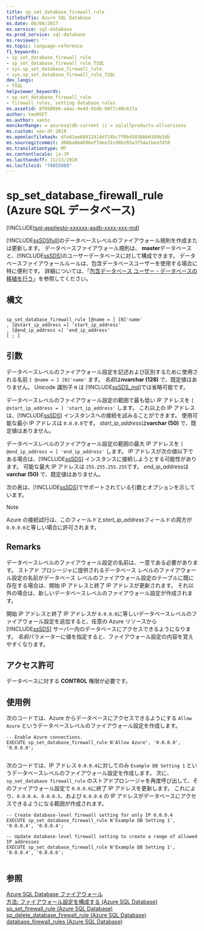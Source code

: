 ```yaml
---
title: sp_set_database_firewall_rule
titleSuffix: Azure SQL Database
ms.date: 08/04/2017
ms.service: sql-database
ms.prod_service: sql-database
ms.reviewer: ''
ms.topic: language-reference
f1_keywords:
- sp_set_database_firewall_rule
- sp_set_database_firewall_rule_TSQL
- sys.sp_set_database_firewall_rule
- sys.sp_set_database_firewall_rule_TSQL
dev_langs:
- TSQL
helpviewer_keywords:
- sp_set_database_firewall_rule
- firewall_rules, setting database rules
ms.assetid: 8f0506b6-a4ac-4e4d-91db-8077c40cb17a
author: VanMSFT
ms.author: vanto
monikerRange: = azuresqldb-current || = sqlallproducts-allversions
ms.custom: seo-dt-2019
ms.openlocfilehash: dfe41ee68412414df24bc7f0bd583bbb0109b3db
ms.sourcegitcommit: d00ba0b4696ef7dee31cd0b293a3f54a1beaf458
ms.translationtype: MT
ms.contentlocale: ja-JP
ms.lasthandoff: 11/13/2019
ms.locfileid: "74055088"
---
```

# <a name="sp_set_database_firewall_rule-azure-sql-database"></a>sp_set_database_firewall_rule (Azure SQL データベース)
[!INCLUDE[tsql-appliesto-xxxxxx-asdb-xxxx-xxx-md](../../includes/tsql-appliesto-xxxxxx-asdb-xxxx-xxx-md.md)]

  [!INCLUDE[ssSDSfull](../../includes/sssdsfull-md.md)]のデータベースレベルのファイアウォール規則を作成または更新します。 データベースファイアウォール規則は、 **master**データベースと、[!INCLUDE[ssSDS](../../includes/sssds-md.md)]のユーザーデータベースに対して構成できます。 データベースファイアウォールルールは、包含データベースユーザーを使用する場合に特に便利です。 詳細については、「[包含データベース ユーザー - データベースの移植を行う](../../relational-databases/security/contained-database-users-making-your-database-portable.md)」を参照してください。  
  
## <a name="syntax"></a>構文  
  
```  
  
sp_set_database_firewall_rule [@name = ] [N]'name'  
, [@start_ip_address =] 'start_ip_address'  
, [@end_ip_address =] 'end_ip_address'
[ ; ]  
```  
  
## <a name="arguments"></a>引数  
データベースレベルのファイアウォール設定を記述および区別するために使用される名前 `[ @name = ] [N]'name'` ます。 *名前*は**nvarchar (128)** で、既定値はありません。 Unicode 識別子 `N` は [!INCLUDE[ssSDS_md](../../includes/sssds-md.md)]では省略可能です。 
  
データベースレベルのファイアウォール設定の範囲で最も低い IP アドレスを `[ @start_ip_address = ] 'start_ip_address'` します。 これ以上の IP アドレスは、[!INCLUDE[ssSDS](../../includes/sssds-md.md)] インスタンスへの接続を試みることができます。 使用可能な最小 IP アドレスは `0.0.0.0`です。 *start_ip_address*は**varchar (50)** で、既定値はありません。  
  
データベースレベルのファイアウォール設定の範囲の最大 IP アドレスを `[ @end_ip_address = ] 'end_ip_address'` します。 IP アドレスが次の値以下である場合は、[!INCLUDE[ssSDS](../../includes/sssds-md.md)] インスタンスに接続しようとする可能性があります。 可能な最大 IP アドレスは `255.255.255.255`です。 *end_ip_address*は**varchar (50)** で、既定値はありません。  
  
 次の表は、[!INCLUDE[ssSDS](../../includes/sssds-md.md)]でサポートされている引数とオプションを示しています。  
  
> [!NOTE]  
>  Azure の接続試行は、このフィールドと*start_ip_address*フィールドの両方が `0.0.0.0`と等しい場合に許可されます。  
  
## <a name="remarks"></a>Remarks  
 データベースレベルのファイアウォール設定の名前は、一意である必要があります。 ストアド プロシージャに提供されるデータベース レベルのファイアウォール設定の名前がデータベース レベルのファイアウォール設定のテーブルに既に存在する場合は、開始 IP アドレスと終了 IP アドレスが更新されます。 それ以外の場合は、新しいデータベースレベルのファイアウォール設定が作成されます。  
  
 開始 IP アドレスと終了 IP アドレスが `0.0.0.0`に等しいデータベースレベルのファイアウォール設定を追加すると、任意の Azure リソースから [!INCLUDE[ssSDS](../../includes/sssds-md.md)] サーバー内のデータベースにアクセスできるようになります。 *名前*パラメーターに値を指定すると、ファイアウォール設定の内容を覚えやすくなります。  
  
## <a name="permissions"></a>アクセス許可  
 データベースに対する **CONTROL** 権限が必要です。  
  
## <a name="examples"></a>使用例  
 次のコードでは、Azure からデータベースにアクセスできるようにする `Allow Azure` というデータベースレベルのファイアウォール設定を作成します。  
  
```  
-- Enable Azure connections.  
EXECUTE sp_set_database_firewall_rule N'Allow Azure', '0.0.0.0', '0.0.0.0';  
  
```  
  
 次のコードでは、IP アドレス `0.0.0.4`に対してのみ `Example DB Setting 1` というデータベースレベルのファイアウォール設定を作成します。 次に、`sp_set_database firewall_rule` のストアドプロシージャを再度呼び出して、そのファイアウォール設定で `0.0.0.6`に終了 IP アドレスを更新します。 これにより、`0.0.0.4`、`0.0.0.5`、および `0.0.0.6` の IP アドレスがデータベースにアクセスできるようになる範囲が作成されます。
  
```  
-- Create database-level firewall setting for only IP 0.0.0.4  
EXECUTE sp_set_database_firewall_rule N'Example DB Setting 1', '0.0.0.4', '0.0.0.4';  
  
-- Update database-level firewall setting to create a range of allowed IP addresses
EXECUTE sp_set_database_firewall_rule N'Example DB Setting 1', '0.0.0.4', '0.0.0.6';  
  
```  
  
## <a name="see-also"></a>参照  
 [Azure SQL Database ファイアウォール](https://azure.microsoft.com/documentation/articles/sql-database-firewall-configure/)   
 [方法: ファイアウォール設定を構成する (Azure SQL Database)](https://azure.microsoft.com/documentation/articles/sql-database-configure-firewall-settings/)   
 [sp_set_firewall_rule &#40;Azure SQL Database&#41; ](../../relational-databases/system-stored-procedures/sp-set-firewall-rule-azure-sql-database.md)   
 [sp_delete_database_firewall_rule &#40;Azure SQL Database&#41; ](../../relational-databases/system-stored-procedures/sp-delete-database-firewall-rule-azure-sql-database.md)   
 [database_firewall_rules &#40;Azure SQL Database&#41;](../../relational-databases/system-catalog-views/sys-database-firewall-rules-azure-sql-database.md)  
  
  
